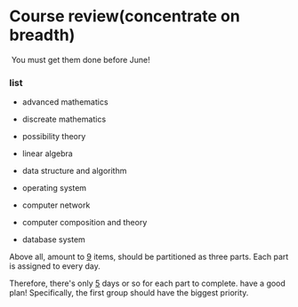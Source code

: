 # Course review(concentrate on breadth)

​	You must get them done before June!

### list

- advanced mathematics
- discreate mathematics
- possibility theory 



- linear algebra
- data structure and algorithm
- operating system



- computer network
- computer composition and theory
- database system

Above all, amount to <u>9</u> items, should be partitioned as three parts. Each part is assigned to every day. 

Therefore, there's only <u>5</u> days or so for each part to complete. have a good plan! Specifically, the first group should have the biggest priority.

